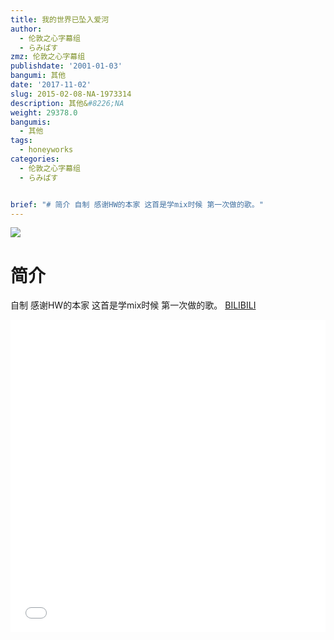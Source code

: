 ```yaml
---
title: 我的世界已坠入爱河
author:
  - 伦敦之心字幕组
  - らみぱす
zmz: 伦敦之心字幕组
publishdate: '2001-01-03'
bangumi: 其他
date: '2017-11-02'
slug: 2015-02-08-NA-1973314
description: 其他&#8226;NA
weight: 29378.0
bangumis:
  - 其他
tags:
  - honeyworks
categories:
  - 伦敦之心字幕组
  - らみぱす


brief: "# 简介 自制 感谢HW的本家 这首是学mix时候 第一次做的歌。"
---
```

![](https://i.imgur.com/ROq6O03.png)
# 简介  
自制 感谢HW的本家   这首是学mix时候 第一次做的歌。 
  [BILIBILI](https://www.bilibili.com/video/av1973314/)

<div class="vcontainer">  <iframe class='video' src="//www.bilibili.com/blackboard/player.html?aid=1973314" width="100%" height="500" frameborder="0" allowfullscreen="allowfullscreen"></iframe></div>
